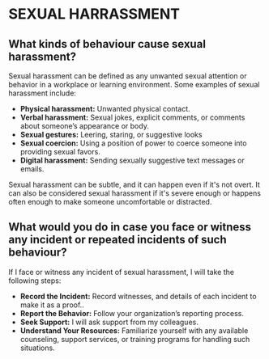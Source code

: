 # SEXUAL HARRASSMENT

## What kinds of behaviour cause sexual harassment?

Sexual harassment can be defined as any unwanted sexual attention or behavior in a workplace or learning environment. Some examples of sexual harassment include:

- **Physical harassment:** Unwanted physical contact.
- **Verbal harassment:**  Sexual jokes, explicit comments, or comments about someone’s appearance or body.
- **Sexual gestures:** Leering, staring, or suggestive looks
- **Sexual coercion:** Using a position of power to coerce someone into providing sexual favors.
- **Digital harassment:** Sending sexually suggestive text messages or emails.

Sexual harassment can be subtle, and it can happen even if it's not overt. It can also be considered sexual harassment if it's severe enough or happens often enough to make someone uncomfortable or distracted. 


## What would you do in case you face or witness any incident or repeated incidents of such behaviour?
If I face or witness any incident of sexual harassment, I will take the following steps:

- **Record the Incident:** Record witnesses, and details of each incident to make it as a proof..
- **Report the Behavior:** Follow your organization’s reporting process.
- **Seek Support:** I will ask support from my colleagues.
- **Understand Your Resources:** Familiarize yourself with any available counseling, support services, or training programs for handling such situations.


